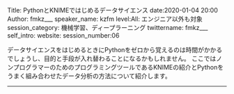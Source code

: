 Title: PythonとKNIMEではじめるデータサイエンス
date:2020-01-04 20:00
Author: fmkz___
speaker_name: kzfm
level:All: エンジニア以外も対象
session_category: 機械学習、ディープラーニング
twittername: fmkz___
self_intro: 
website:
session_number:06

データサイエンスをはじめるときにPythonをゼロから覚えるのは時間がかかるでしょうし、目的と手段が入れ替わることになるかもしれません。
ここではノンプログラマーのためのプログラミングツールであるKNIMEの紹介とPythonをうまく組み合わせたデータ分析の方法について紹介します。

---
